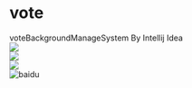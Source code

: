 # vote
voteBackgroundManageSystem By Intellij Idea <br>
![](https://github.com/suishanwen/vote/tree/master/src/main/webapp/assets/intro/intro1.png) <br>
![](https://github.com/suishanwen/vote/tree/master/src/main/webapp/assets/intro/intro2.png) <br>
![](https://github.com/suishanwen/vote/tree/master/src/main/webapp/assets/intro/intro3.png) <br>
![baidu](http://www.baidu.com/img/bdlogo.gif) 
